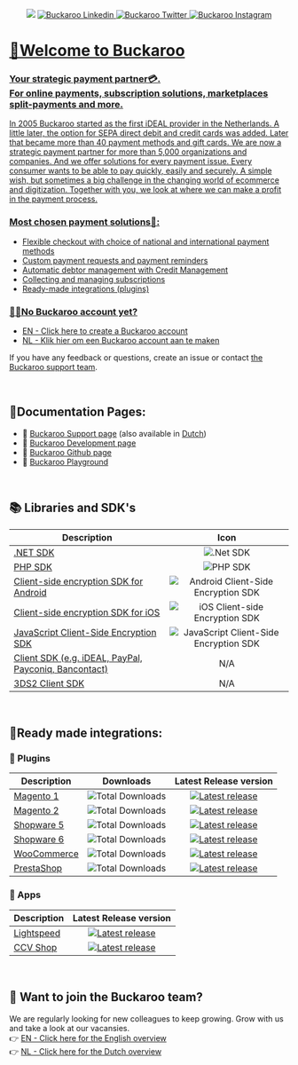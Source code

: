 <p align="center">
  <img src="https://user-images.githubusercontent.com/105488705/201640019-d0e4ac26-ced3-47ea-8cc0-8d035f94119e.jpg" position="center">
<a href="https://www.linkedin.com/company/buckaroo-online-payment-services/mycompany">
<img src="https://img.shields.io/badge/linkedin-%230077B5.svg?style=flat&logo=linkedin&logoColor=white" position="center" alt="Buckaroo Linkedin">
<a href="https://www.instagram.com/buckaroo_payments/">
<img src="https://img.shields.io/badge/Twitter-%231DA1F2.svg?style=Flat&logo=Twitter&logoColor=white" position="center" alt="Buckaroo Twitter">
<a href="https://www.instagram.com/buckaroo_payments/">
<img src="https://img.shields.io/badge/Instagram-%23E4405F.svg?style=Flat&logo=Instagram&logoColor=white" position="center" alt="Buckaroo Instagram">
</p>

# 🎉Welcome to Buckaroo
### Your strategic payment partner💳.<br> For online payments, subscription solutions, marketplaces split-payments and more.

In 2005 Buckaroo started as the first iDEAL provider in the Netherlands. A little later, the option for SEPA direct debit and credit cards was added. Later that became more than 40 payment methods and gift cards. We are now a strategic payment partner for more than 5,000 organizations and companies. And we offer solutions for every payment issue. Every consumer wants to be able to pay quickly, easily and securely. A simple wish, but sometimes a big challenge in the changing world of ecommerce and digitization. Together with you, we look at where we can make a profit in the payment process.

### Most chosen payment solutions💸:
- Flexible checkout with choice of national and international payment methods
- Custom payment requests and payment reminders
- Automatic debtor management with Credit Management
- Collecting and managing subscriptions
- Ready-made integrations (plugins)

### 👩‍💻No Buckaroo account yet?
- [EN - Click here to create a Buckaroo account](https://www.buckaroo.eu/start)<br>
- [NL - Klik hier om een Buckaroo account aan te maken](https://www.buckaroo.nl/start)<br>

If you have any feedback or questions, create an issue or contact [the Buckaroo support team](mailto:support@buckaroo.nl).

<br>  

## 📃Documentation Pages:
- 💬 [Buckaroo Support page](https://support.buckaroo.eu)  (also available in [Dutch](https://support.buckaroo.nl))
- 👷 [Buckaroo Development page](https://dev.buckaroo.nl)
- 🧪 [Buckaroo Github page](https://github.com/buckaroo-it)
- 🎲 [Buckaroo Playground](https://dev.buckaroo.nl/Playground)

<br>

## 📚 Libraries and SDK's
| Description | Icon |
|----------|:-------------:|
|[.NET SDK](https://dev.buckaroo.nl/Sdks/netsdk)|![.Net SDK](https://img.shields.io/badge/.NET-5C2D91?style=Flat&logo=.net&logoColor=white)|
|[PHP SDK](https://github.com/buckaroo-it/BuckarooSDK_PHP)|![PHP SDK](https://img.shields.io/badge/php-%23777BB4.svg?style=Flat&logo=php&logoColor=white)|
|[Client-side encryption SDK for Android](https://dev.buckaroo.nl/Sdks/androidclientsideencryptionsdk)|![Android Client-Side Encryption SDK](https://img.shields.io/badge/Android-3DDC84?style=Flat&logo=android&logoColor=white)|
|[Client-side encryption SDK for iOS](https://dev.buckaroo.nl/Sdks/iosclientsideencryptionsdk)|![iOS Client-side Encryption SDK](https://img.shields.io/badge/iOS-000000?style=Flat&logo=ios&logoColor=white)|
|[JavaScript Client-Side Encryption SDK](https://dev.buckaroo.nl/Sdks/jsclientsideencryptionsdk)|![JavaScript Client-Side Encryption SDK](https://img.shields.io/badge/javascript-%23323330.svg?style=Flat&logo=javascript&logoColor=%23F7DF1E)|
|[Client SDK (e.g. iDEAL, PayPal, Payconiq, Bancontact)](https://dev.buckaroo.nl/Sdks/3ds2clientsdk)|N/A|
|[3DS2 Client SDK](https://dev.buckaroo.nl/Sdks/3ds2clientsdk)|N/A|

<br>

## 🚀Ready made integrations:
  
### :electric_plug: Plugins
| Description | Downloads | Latest Release version |
|----------|:-------------:|:-------------:|
| [Magento 1](https://badgen.net/github/release/buckaroo-it/Magento)   |![Total Downloads](https://img.shields.io/packagist/dt/buckaroo/magento1)|[![Latest release](https://badgen.net/github/release/buckaroo-it/Magento)](https://github.com/buckaroo-it/Magento/releases)|
| [Magento 2](https://badgen.net/github/release/buckaroo-it/Magento2)   |![Total Downloads](https://img.shields.io/packagist/dt/buckaroo/magento2)|[![Latest release](https://badgen.net/github/release/buckaroo-it/Magento2)](https://github.com/buckaroo-it/Magento2/releases)|
| [Shopware 5](https://badgen.net/github/release/buckaroo-it/Shopware_5)  |![Total Downloads](https://img.shields.io/badge/downloads-N%2FA-lightgrey)|[![Latest release](https://badgen.net/github/release/buckaroo-it/Shopware_5)](https://github.com/buckaroo-it/Shopware_5/releases)|
| [Shopware 6](https://badgen.net/github/release/buckaroo-it/Shopware_6)  |![Total Downloads](https://img.shields.io/badge/downloads-N%2FA-lightgrey)|[![Latest release](https://badgen.net/github/release/buckaroo-it/Shopware_6)](https://github.com/buckaroo-it/Shopware_6/releases)|
| [WooCommerce](https://badgen.net/github/release/buckaroo-it/WooCommerce) |![Total Downloads](https://img.shields.io/wordpress/plugin/dt/wc-buckaroo-bpe-gateway)|[![Latest release](https://badgen.net/github/release/buckaroo-it/WooCommerce)](https://github.com/buckaroo-it/WooCommerce/releases)|
| [PrestaShop](https://badgen.net/github/release/buckaroo-it/PrestaShop)  |![Total Downloads](https://img.shields.io/badge/downloads-N%2FA-lightgrey)|[![Latest release](https://badgen.net/github/release/buckaroo-it/PrestaShop)](https://github.com/buckaroo-it/PrestaShop/releases)|

### :iphone: Apps
| Description | Latest Release version |
|----------|:-------------:|
| [Lightspeed](https://www.lightspeedhq.nl/ecommerce/store/apps/buckaroo-payments/)   |[![Latest release](https://img.shields.io/badge/release-no%20versioning-blue)](https://www.lightspeedhq.nl/ecommerce/store/apps/buckaroo-payments/)|
| [CCV Shop](https://www.ccvshop.nl/app-store-detail?id=1020)   |[![Latest release](https://img.shields.io/badge/release-no%20versioning-blue)](https://www.ccvshop.nl/app-store-detail?id=1020)|

<br>

## 💼 Want to join the Buckaroo team?
We are regularly looking for new colleagues to keep growing. Grow with us and take a look at our vacansies.<br>
:point_right: [EN - Click here for the English overview](https://www.buckaroo.eu/about-us/vacancies)<br>
:point_right: [NL - Click here for the Dutch overview](https://www.buckaroo.nl/over-ons/vacatures)<br>
